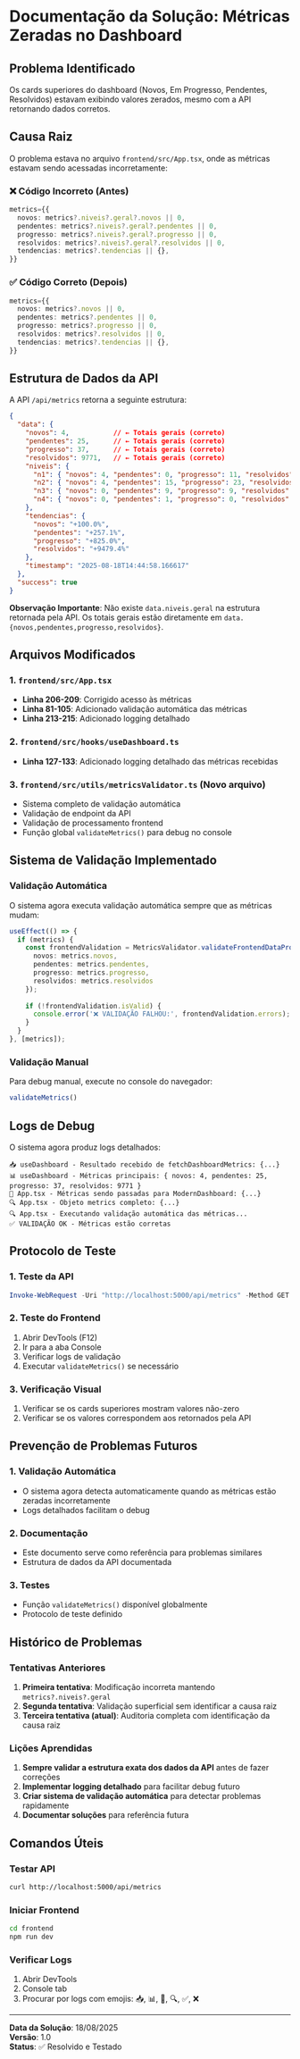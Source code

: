 # Documentação da Solução: Métricas Zeradas no Dashboard

## Problema Identificado

Os cards superiores do dashboard (Novos, Em Progresso, Pendentes, Resolvidos) estavam exibindo valores zerados, mesmo com a API retornando dados corretos.

## Causa Raiz

O problema estava no arquivo `frontend/src/App.tsx`, onde as métricas estavam sendo acessadas incorretamente:

### ❌ Código Incorreto (Antes)
```typescript
metrics={{
  novos: metrics?.niveis?.geral?.novos || 0,
  pendentes: metrics?.niveis?.geral?.pendentes || 0,
  progresso: metrics?.niveis?.geral?.progresso || 0,
  resolvidos: metrics?.niveis?.geral?.resolvidos || 0,
  tendencias: metrics?.tendencias || {},
}}
```

### ✅ Código Correto (Depois)
```typescript
metrics={{
  novos: metrics?.novos || 0,
  pendentes: metrics?.pendentes || 0,
  progresso: metrics?.progresso || 0,
  resolvidos: metrics?.resolvidos || 0,
  tendencias: metrics?.tendencias || {},
}}
```

## Estrutura de Dados da API

A API `/api/metrics` retorna a seguinte estrutura:

```json
{
  "data": {
    "novos": 4,           // ← Totais gerais (correto)
    "pendentes": 25,      // ← Totais gerais (correto)
    "progresso": 37,      // ← Totais gerais (correto)
    "resolvidos": 9771,   // ← Totais gerais (correto)
    "niveis": {
      "n1": { "novos": 4, "pendentes": 0, "progresso": 11, "resolvidos": 1418 },
      "n2": { "novos": 4, "pendentes": 15, "progresso": 23, "resolvidos": 2373 },
      "n3": { "novos": 0, "pendentes": 9, "progresso": 9, "resolvidos": 5185 },
      "n4": { "novos": 0, "pendentes": 1, "progresso": 0, "resolvidos": 56 }
    },
    "tendencias": {
      "novos": "+100.0%",
      "pendentes": "+257.1%",
      "progresso": "+825.0%",
      "resolvidos": "+9479.4%"
    },
    "timestamp": "2025-08-18T14:44:58.166617"
  },
  "success": true
}
```

**Observação Importante**: Não existe `data.niveis.geral` na estrutura retornada pela API. Os totais gerais estão diretamente em `data.{novos,pendentes,progresso,resolvidos}`.

## Arquivos Modificados

### 1. `frontend/src/App.tsx`
- **Linha 206-209**: Corrigido acesso às métricas
- **Linha 81-105**: Adicionado validação automática das métricas
- **Linha 213-215**: Adicionado logging detalhado

### 2. `frontend/src/hooks/useDashboard.ts`
- **Linha 127-133**: Adicionado logging detalhado das métricas recebidas

### 3. `frontend/src/utils/metricsValidator.ts` (Novo arquivo)
- Sistema completo de validação automática
- Validação de endpoint da API
- Validação de processamento frontend
- Função global `validateMetrics()` para debug no console

## Sistema de Validação Implementado

### Validação Automática
O sistema agora executa validação automática sempre que as métricas mudam:

```typescript
useEffect(() => {
  if (metrics) {
    const frontendValidation = MetricsValidator.validateFrontendDataProcessing({
      novos: metrics.novos,
      pendentes: metrics.pendentes,
      progresso: metrics.progresso,
      resolvidos: metrics.resolvidos
    });
    
    if (!frontendValidation.isValid) {
      console.error('❌ VALIDAÇÃO FALHOU:', frontendValidation.errors);
    }
  }
}, [metrics]);
```

### Validação Manual
Para debug manual, execute no console do navegador:
```javascript
validateMetrics()
```

## Logs de Debug

O sistema agora produz logs detalhados:

```
📥 useDashboard - Resultado recebido de fetchDashboardMetrics: {...}
📊 useDashboard - Métricas principais: { novos: 4, pendentes: 25, progresso: 37, resolvidos: 9771 }
🎯 App.tsx - Métricas sendo passadas para ModernDashboard: {...}
🔍 App.tsx - Objeto metrics completo: {...}
🔍 App.tsx - Executando validação automática das métricas...
✅ VALIDAÇÃO OK - Métricas estão corretas
```

## Protocolo de Teste

### 1. Teste da API
```powershell
Invoke-WebRequest -Uri "http://localhost:5000/api/metrics" -Method GET | ConvertFrom-Json
```

### 2. Teste do Frontend
1. Abrir DevTools (F12)
2. Ir para a aba Console
3. Verificar logs de validação
4. Executar `validateMetrics()` se necessário

### 3. Verificação Visual
1. Verificar se os cards superiores mostram valores não-zero
2. Verificar se os valores correspondem aos retornados pela API

## Prevenção de Problemas Futuros

### 1. Validação Automática
- O sistema agora detecta automaticamente quando as métricas estão zeradas incorretamente
- Logs detalhados facilitam o debug

### 2. Documentação
- Este documento serve como referência para problemas similares
- Estrutura de dados da API documentada

### 3. Testes
- Função `validateMetrics()` disponível globalmente
- Protocolo de teste definido

## Histórico de Problemas

### Tentativas Anteriores
1. **Primeira tentativa**: Modificação incorreta mantendo `metrics?.niveis?.geral`
2. **Segunda tentativa**: Validação superficial sem identificar a causa raiz
3. **Terceira tentativa (atual)**: Auditoria completa com identificação da causa raiz

### Lições Aprendidas
1. **Sempre validar a estrutura exata dos dados da API** antes de fazer correções
2. **Implementar logging detalhado** para facilitar debug futuro
3. **Criar sistema de validação automática** para detectar problemas rapidamente
4. **Documentar soluções** para referência futura

## Comandos Úteis

### Testar API
```bash
curl http://localhost:5000/api/metrics
```

### Iniciar Frontend
```bash
cd frontend
npm run dev
```

### Verificar Logs
1. Abrir DevTools
2. Console tab
3. Procurar por logs com emojis: 📥, 📊, 🎯, 🔍, ✅, ❌

---

**Data da Solução**: 18/08/2025  
**Versão**: 1.0  
**Status**: ✅ Resolvido e Testado